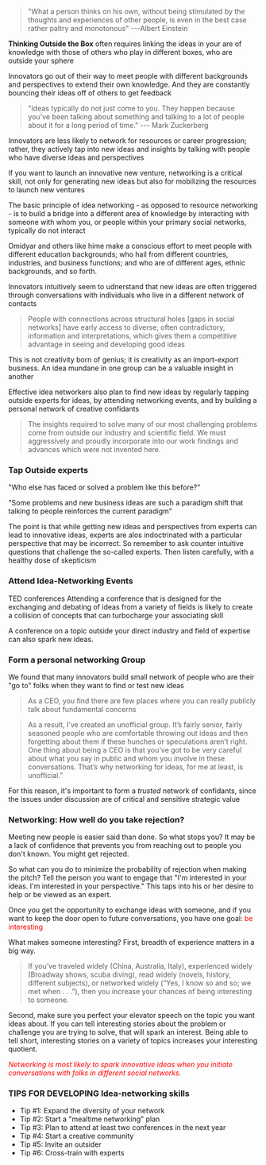 >"What a person thinks on his own, without being stimulated by the thoughts and experiences of other people, is even in the best case rather paltry and monotonous"
>---Albert Einstein

**Thinking Outside the Box** often requires linking the ideas in your are of knowledge with those of others who play in different boxes, who are outside your sphere

Innovators go out of their way to meet people with different backgrounds and perspectives to extend their own knowledge. And they are constantly bouncing their ideas off of others to get feedback

> "Ideas typically do not just come to you. They happen because you've been talking about something and talking to a lot of people about it for a long period of time."
> --- Mark Zuckerberg

Innovators are less likely to network for resources or career progression; rather, they actively tap into new ideas and insights by talking with people who have diverse ideas and perspectives

If you want to launch an innovative new venture, networking is a critical skill, not only for generating new ideas but also for mobilizing the resources to launch new ventures

The basic principle of idea networking - as opposed to resource networking - is to build a bridge into a different area of knowledge by interacting with someone with whom you, or people within your primary social networks, typically do not interact 

Omidyar and others like hime make a conscious effort to meet people with different education backgrounds; who hail from different countries, industries, and business functions; and who are of different ages, ethnic backgrounds, and so forth.

Innovators intuitively seem to udnerstand that new ideas are often triggered through conversations with individuals who live in a different network of contacts

>People with connections across structural holes [gaps in social networks] have early access to diverse, often contradictory, information and interpretations, which gives them a competitive advantage in seeing and developing good ideas

This is not creativity born of genius; it is creativity as an import-export business. An idea mundane in one group can be a valuable insight in another

Effective idea networkers also plan to find new ideas by regularly tapping outside experts for ideas, by attending networking events, and by building a personal network of creative confidants

>The insights required to solve many of our most
challenging problems come from outside our
industry and scientific field. We must aggressively
and proudly incorporate into our work findings and
advances which were not invented here.

### Tap Outside experts
"Who else has faced or solved a problem like this before?"

"Some problems and new business ideas are such a paradigm shift that talking to people reinforces the current paradigm"

The point is that while getting new ideas and perspectives from experts can lead to innovative ideas, experts are alos indoctrinated with a particular perspective that may be incorrect. So remember to ask counter intuitive questions that challenge the so-called experts. Then listen carefully, with a healthy dose of skepticism

### Attend Idea-Networking Events
TED	conferences
Attending a conference that is designed for the exchanging and debating of ideas from a variety of fields is likely to create a collision of concepts that can turbocharge your associating skill

A conference on a topic outside your direct industry and field of expertise can also spark new ideas.

### Form a personal networking Group
We found that many innovators build small network of people who are their "go to" folks when they want to find or test new ideas

>As a CEO, you find there are few places where you can really publicly talk about fundamental concerns

> As a result, I’ve created an unofficial group. It’s fairly senior,
fairly seasoned people who are comfortable throwing out
ideas and then forgetting about them if these hunches or
speculations aren’t right. One thing about being a CEO is
that you’ve got to be very careful about what you say in
public and whom you involve in these conversations. That’s why networking for ideas, for me at least, is unofficial.”

For this reason, it's important to form a *trusted* network of confidants, since the issues under discussion are of critical and sensitive strategic value

### Networking: How well do you take rejection?

Meeting new people is easier said than done. So what stops you? It may be a lack of confidence that prevents you from reaching out to people you don't known. You might get rejected.

So what can you do to minimize the probability of rejection when making the pitch? Tell the person you want to engage that "I'm interested in your ideas. I'm interested in your perspective." This taps into his or her desire to help or be viewed as an expert.

Once you get the opportunity to exchange ideas with someone, and if you want to keep the door open to future conversations, you have one goal: <span style="color:red"> be interesting </span>

What makes someone interesting?
First, breadth of experience matters in a big way.
>If you’ve traveled widely (China, Australia, Italy), experienced widely (Broadway shows, scuba diving), read widely (novels, history, different subjects), or networked widely (“Yes, I know so and so; we met when . . .”), then you increase your chances of being interesting to someone.

Second, make sure you perfect your elevator speech on the topic you want ideas about.
If you can tell interesting stories about the problem or challenge you are trying to solve, that will spark an interest. Being able to tell short, interesting stories on a variety of topics increases your interesting quotient.

<span style="color:red">*Networking is most likely to spark innovative ideas when you initiate conversations with folks in different social networks.*
</span>

### TIPS FOR DEVELOPING Idea-networking skills
- Tip #1: Expand the diversity of your network
- Tip #2: Start a "mealtime networking" plan
- Tip #3: Plan to attend at least two conferences in the next year
- Tip #4: Start a creative community
- Tip #5: Invite an outsider
- Tip #6: Cross-train with experts